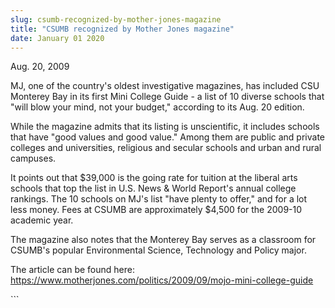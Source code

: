 ```yaml
---
slug: csumb-recognized-by-mother-jones-magazine
title: "CSUMB recognized by Mother Jones magazine"
date: January 01 2020
---
```


 
<p>Aug. 20, 2009</p>
<p>
  MJ, one of the country's oldest investigative magazines, has included CSU
  Monterey Bay in its first Mini College Guide - a list of 10 diverse schools
  that "will blow your mind, not your budget," according to its Aug. 20 edition.
</p>
<p>
  While the magazine admits that its listing is unscientific, it includes
  schools that have "good values and good value." Among them are public and
  private colleges and universities, religious and secular schools and urban and
  rural campuses.
</p>
<p>
  It points out that $39,000 is the going rate for tuition at the liberal arts
  schools that top the list in U.S. News &amp; World Report's annual college
  rankings. The 10 schools on MJ's list "have plenty to offer," and for a lot
  less money. Fees at CSUMB are approximately $4,500 for the 2009-10 academic
  year.
</p>
<p>
  The magazine also notes that the Monterey Bay serves as a classroom for
  CSUMB's popular Environmental Science, Technology and Policy major.
</p>
<p>
  The article can be found here:
  <a href="https://www.motherjones.com/politics/2009/09/mojo-mini-college-guide"
    >https://www.motherjones.com/politics/2009/09/mojo-mini-college-guide</a
  >
</p>
<p></p>
```
